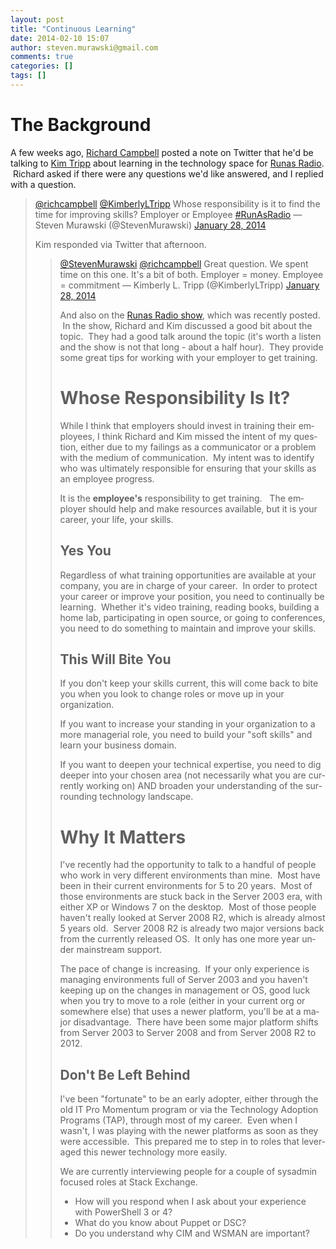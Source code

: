 ```yaml
---
layout: post
title: "Continuous Learning"
date: 2014-02-10 15:07
author: steven.murawski@gmail.com
comments: true
categories: []
tags: []
---
```



# The Background



A few weeks ago, [Richard Campbell](http://twitter.com/richcampbell) posted a note on Twitter that he'd be talking to [Kim Tripp](http://twitter.com/KimberlyLTripp)&nbsp;about learning in the technology space for [Runas Radio](http://runasradio.com). &nbsp;Richard asked if there were any questions we'd like answered, and I replied with a question.

 
   <blockquote class="twitter-tweet" lang="en">

[@richcampbell](https://twitter.com/richcampbell) [@KimberlyLTripp](https://twitter.com/KimberlyLTripp) Whose responsibility is it to find the time for improving skills? Employer or Employee [#RunAsRadio](https://twitter.com/search?q=%23RunAsRadio&amp;src=hash)
&mdash; Steven Murawski (@StevenMurawski) [January 28, 2014](https://twitter.com/StevenMurawski/statuses/428285061298126848)


<script async="" src="//platform.twitter.com/widgets.js" charset="utf-8"></script>
 


Kim responded via Twitter that afternoon.

 
   <blockquote class="twitter-tweet" lang="en">

[@StevenMurawski](https://twitter.com/StevenMurawski) [@richcampbell](https://twitter.com/richcampbell) Great question. We spent time on this one. It&#39;s a bit of both. Employer = money. Employee = commitment
&mdash; Kimberly L. Tripp (@KimberlyLTripp) [January 28, 2014](https://twitter.com/KimberlyLTripp/statuses/428304615134605312)


<script async="" src="//platform.twitter.com/widgets.js" charset="utf-8"></script>
 


And also on the [Runas Radio show](http://runasradio.com/default.aspx?showNum=354), which was recently posted. &nbsp;In the show, Richard and Kim discussed a good bit about the topic. &nbsp;They had a good talk around the topic (it's worth a listen and the show is not that long - about a half hour). &nbsp;They provide some great tips for working with your employer to get training.


# Whose Responsibility Is It?



While I think that employers should invest in training their employees, I think Richard and Kim missed the intent of my question, either due to my failings as a communicator or a problem with the medium of communication. &nbsp;My intent was to identify who was ultimately responsible for ensuring that your skills as an employee progress.


It is the **employee's**&nbsp;responsibility to get training. &nbsp; The employer should help and make resources available, but it is your career, your life, your skills.


## Yes You



Regardless of what training opportunities are available at your company, you are in charge of your career. &nbsp;In order to protect your career or improve your position, you need to continually be learning. &nbsp;Whether it's video training, reading books, building a home lab, participating in open source, or going to conferences, you need to do something to maintain and improve your skills. &nbsp;


## This Will Bite You



If you don't keep your skills current, this will come back to bite you when you look to change roles or move up in your organization.


If you want to increase your standing in your organization to a more managerial role, you need to build your "soft skills" and learn your business domain. &nbsp;


If you want to deepen your technical expertise, you need to dig deeper into your chosen area (not necessarily what you are currently working on) AND broaden your understanding of the surrounding technology landscape.


# Why It Matters



I've recently had the opportunity to talk to a handful of people who work in very different environments than mine. &nbsp;Most have been in their current environments for 5 to 20 years. &nbsp;Most of those environments are stuck back in the Server 2003 era, with either XP or Windows 7 on the desktop. &nbsp;Most of those people haven't really looked at Server 2008 R2, which is already almost 5 years old. &nbsp;Server 2008 R2 is already two major versions back from the currently released OS. &nbsp;It only has one more year under mainstream support. &nbsp;


The pace of change is increasing. &nbsp;If your only experience is managing environments full of Server 2003 and you haven't keeping up on the changes in management or OS, good luck when you try to move to a role (either in your current org or somewhere else) that uses a newer platform, you'll be at a major disadvantage. &nbsp;There have been some major platform shifts from Server 2003 to Server 2008 and from Server 2008 R2 to 2012.


## Don't Be Left Behind



I've been "fortunate" to be an early adopter, either through the old IT Pro Momentum program or via the Technology Adoption Programs (TAP), through most of my career. &nbsp;Even when I wasn't, I was playing with the newer platforms as soon as they were accessible. &nbsp;This prepared me to step in to roles that leveraged this newer technology more easily.


We are currently interviewing people for a couple of sysadmin focused roles at Stack Exchange.


*   How will you respond when I ask about your experience with PowerShell 3 or 4? &nbsp;
*   What do you know about Puppet or DSC? &nbsp;
*   Do you understand why CIM and WSMAN are important?
